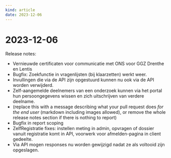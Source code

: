 ```yaml
---
kind: article
date: 2023-12-06
---
```


# 2023-12-06

Release notes:

* Vernieuwde certificaten voor communicatie met ONS voor GGZ Drenthe en Lentis
* Bugfix: Zoekfunctie in vragenlijsten (bij klaarzetten) werkt weer.
* Invullingen die via de API zijn opgestuurd kunnen nu ook via de API worden verwijderd.
* Zelf-aangemelde deelnemers van een onderzoek kunnen via het portal hun persoongegevens wissen en zich uitschrijven van verdere deelname.
* (replace this with a message describing what your pull request does *for the end user* (markdown including images allowed), or remove the whole release notes section if there is nothing to report)
* Bugfix in report scoping
* ZelfRegistratie fixes: instellen meting in admin, opvragen of dossier vanuit registratie komt in API, voorwerk voor afmelden-pagina in client gedeelte.
* Via API mogen responses nu worden gewijzigd nadat ze als voltooid zijn opgeslagen.
